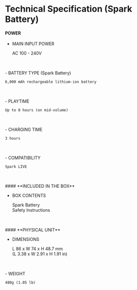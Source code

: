# Technical Specification (Spark Battery)
#### POWER  

- MAIN INPUT POWER  
  
	AC 100 - 240V
<br>
<br>
- BATTERY TYPE (Spark Battery)
  
	6,000 mAh rechargeable lithium-ion battery
<br>
<br>
- PLAYTIME  
  
	Up to 8 hours (on mid-volume)
<br>
<br>
- CHARGING TIME  
  
	3 hours
<br>
<br>
- COMPATIBILITY  
  
	Spark LIVE
<br>
<br>
#### **INCLUDED IN THE BOX**

- BOX CONTENTS
  
	Spark Battery  
	Safety Instructions
<br>
<br>
#### **PHYSICAL UNIT**

- DIMENSIONS
  
	L 86 x W 74 x H 48.7 mm  
	(L 3.38 x W 2.91 x H 1.91 in)
<br>
<br>
- WEIGHT
  
	480g (1.05 lb)